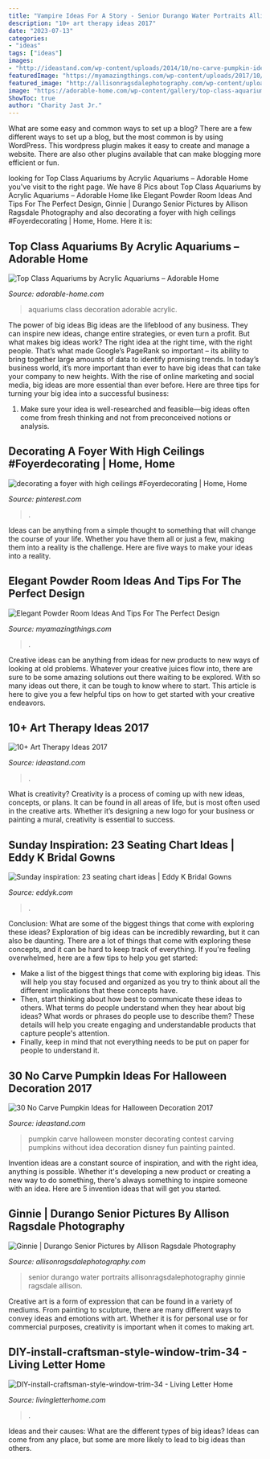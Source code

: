 ```yaml
---
title: "Vampire Ideas For A Story - Senior Durango Water Portraits Allisonragsdalephotography Ginnie Ragsdale Allison"
description: "10+ art therapy ideas 2017"
date: "2023-07-13"
categories:
- "ideas"
tags: ["ideas"]
images:
- "http://ideastand.com/wp-content/uploads/2014/10/no-carve-pumpkin-ideas/15-monster.jpg"
featuredImage: "https://myamazingthings.com/wp-content/uploads/2017/10/powder-room-4-.jpg"
featured_image: "http://allisonragsdalephotography.com/wp-content/uploads/2013/07/allisonragsdalephotography-3187-1024x681.jpg"
image: "https://adorable-home.com/wp-content/gallery/top-class-aquariums/top-class-aquariums-10.jpg"
ShowToc: true
author: "Charity Jast Jr."
---
```



What are some easy and common ways to set up a blog?
There are a few different ways to set up a blog, but the most common is by using WordPress. This wordpress plugin makes it easy to create and manage a website. There are also other plugins available that can make blogging more efficient or fun.

	

		
looking for Top Class Aquariums by Acrylic Aquariums – Adorable Home you've visit to the right page. We have 8 Pics about Top Class Aquariums by Acrylic Aquariums – Adorable Home like Elegant Powder Room Ideas And Tips For The Perfect Design, Ginnie | Durango Senior Pictures by Allison Ragsdale Photography and also decorating a foyer with high ceilings #Foyerdecorating | Home, Home. Here it is:
		
    
## Top Class Aquariums By Acrylic Aquariums – Adorable Home

<img loading=lazy src="https://adorable-home.com/wp-content/gallery/top-class-aquariums/top-class-aquariums-10.jpg" onerror="this.onerror=null;this.src='https://tse4.mm.bing.net/th?id=OIP.GIiE1k2npzyrk6lYqrRS-gHaJ3&amp;pid=15.1';" alt="Top Class Aquariums by Acrylic Aquariums – Adorable Home">

_Source: adorable-home.com_

>aquariums class decoration adorable acrylic. 

	

The power of big ideas
Big ideas are the lifeblood of any business. They can inspire new ideas, change entire strategies, or even turn a profit. But what makes big ideas work? The right idea at the right time, with the right people. That’s what made Google’s PageRank so important – its ability to bring together large amounts of data to identify promising trends.
In today’s business world, it’s more important than ever to have big ideas that can take your company to new heights. With the rise of online marketing and social media, big ideas are more essential than ever before. Here are three tips for turning your big idea into a successful business:

1) Make sure your idea is well-researched and feasible—big ideas often come from fresh thinking and not from preconceived notions or analysis.

    
## Decorating A Foyer With High Ceilings #Foyerdecorating | Home, Home

<img loading=lazy src="https://i.pinimg.com/736x/16/ab/76/16ab769af226a6c42b4974236dc97d80.jpg" onerror="this.onerror=null;this.src='https://tse4.mm.bing.net/th?id=OIP.kn8cv2xZXLxl9h06nR4y7QHaLF&amp;pid=15.1';" alt="decorating a foyer with high ceilings #Foyerdecorating | Home, Home">

_Source: pinterest.com_

>. 

	

Ideas can be anything from a simple thought to something that will change the course of your life. Whether you have them all or just a few, making them into a reality is the challenge. Here are five ways to make your ideas into a reality.

    
## Elegant Powder Room Ideas And Tips For The Perfect Design

<img loading=lazy src="https://myamazingthings.com/wp-content/uploads/2017/10/powder-room-4-.jpg" onerror="this.onerror=null;this.src='https://tse1.mm.bing.net/th?id=OIP.yOM_Vs3KcPUP8p7VFxcXLAHaLG&amp;pid=15.1';" alt="Elegant Powder Room Ideas And Tips For The Perfect Design">

_Source: myamazingthings.com_

>. 

	

Creative ideas can be anything from ideas for new products to new ways of looking at old problems. Whatever your creative juices flow into, there are sure to be some amazing solutions out there waiting to be explored. With so many ideas out there, it can be tough to know where to start. This article is here to give you a few helpful tips on how to get started with your creative endeavors.

    
## 10+ Art Therapy Ideas 2017

<img loading=lazy src="https://ideastand.com/wp-content/uploads/2014/05/art-therapy-ideas/12-art-therapy-ideas.jpg" onerror="this.onerror=null;this.src='https://tse2.mm.bing.net/th?id=OIP.7hIxjGXegd7aaFnlzaj2qAHaLc&amp;pid=15.1';" alt="10+ Art Therapy Ideas 2017">

_Source: ideastand.com_

>. 

	

What is creativity?
Creativity is a process of coming up with new ideas, concepts, or plans. It can be found in all areas of life, but is most often used in the creative arts. Whether it’s designing a new logo for your business or painting a mural, creativity is essential to success.

    
## Sunday Inspiration: 23 Seating Chart Ideas | Eddy K Bridal Gowns

<img loading=lazy src="https://eddyk.com/wp-content/uploads/2016/10/sunday-inspiration-seating-chart-17.jpg" onerror="this.onerror=null;this.src='https://tse1.mm.bing.net/th?id=OIP.uN8kAu-N79g-POFhZP8FbQHaLH&amp;pid=15.1';" alt="Sunday inspiration: 23 seating chart ideas | Eddy K Bridal Gowns">

_Source: eddyk.com_

>. 

	

Conclusion: What are some of the biggest things that come with exploring these ideas?
Exploration of big ideas can be incredibly rewarding, but it can also be daunting. There are a lot of things that come with exploring these concepts, and it can be hard to keep track of everything. If you're feeling overwhelmed, here are a few tips to help you get started: 
- Make a list of the biggest things that come with exploring big ideas. This will help you stay focused and organized as you try to think about all the different implications that these concepts have. 
- Then, start thinking about how best to communicate these ideas to others. What terms do people understand when they hear about big ideas? What words or phrases do people use to describe them? These details will help you create engaging and understandable products that capture people's attention. 
- Finally, keep in mind that not everything needs to be put on paper for people to understand it.

    
## 30 No Carve Pumpkin Ideas For Halloween Decoration 2017

<img loading=lazy src="http://ideastand.com/wp-content/uploads/2014/10/no-carve-pumpkin-ideas/15-monster.jpg" onerror="this.onerror=null;this.src='https://tse2.mm.bing.net/th?id=OIP.u7tRLfA-l9ThrP8uA1VBrgHaJ4&amp;pid=15.1';" alt="30 No Carve Pumpkin Ideas for Halloween Decoration 2017">

_Source: ideastand.com_

>pumpkin carve halloween monster decorating contest carving pumpkins without idea decoration disney fun painting painted. 

	

Invention ideas are a constant source of inspiration, and with the right idea, anything is possible. Whether it's developing a new product or creating a new way to do something, there's always something to inspire someone with an idea. Here are 5 invention ideas that will get you started.

    
## Ginnie | Durango Senior Pictures By Allison Ragsdale Photography

<img loading=lazy src="http://allisonragsdalephotography.com/wp-content/uploads/2013/07/allisonragsdalephotography-3187-1024x681.jpg" onerror="this.onerror=null;this.src='https://tse2.mm.bing.net/th?id=OIP.JN19yEnEiAw-eUWngNNLWwHaE7&amp;pid=15.1';" alt="Ginnie | Durango Senior Pictures by Allison Ragsdale Photography">

_Source: allisonragsdalephotography.com_

>senior durango water portraits allisonragsdalephotography ginnie ragsdale allison. 

	

Creative art is a form of expression that can be found in a variety of mediums. From painting to sculpture, there are many different ways to convey ideas and emotions with art. Whether it is for personal use or for commercial purposes, creativity is important when it comes to making art.

    
## DIY-install-craftsman-style-window-trim-34 - Living Letter Home

<img loading=lazy src="https://www.livingletterhome.com/wp-content/uploads/2020/05/DIY-install-craftsman-style-window-trim-34.jpg" onerror="this.onerror=null;this.src='https://tse2.mm.bing.net/th?id=OIP.CANpOb5QzL58QTdFjsikrQHaLH&amp;pid=15.1';" alt="DIY-install-craftsman-style-window-trim-34 - Living Letter Home">

_Source: livingletterhome.com_

>. 

	

Ideas and their causes: What are the different types of big ideas?
Ideas can come from any place, but some are more likely to lead to big ideas than others.

